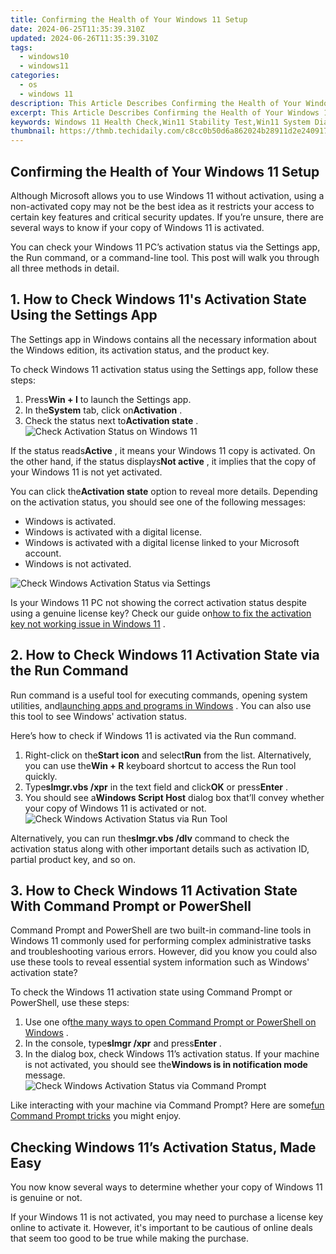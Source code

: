 ```yaml
---
title: Confirming the Health of Your Windows 11 Setup
date: 2024-06-25T11:35:39.310Z
updated: 2024-06-26T11:35:39.310Z
tags:
  - windows10
  - windows11
categories:
  - os
  - windows 11
description: This Article Describes Confirming the Health of Your Windows 11 Setup
excerpt: This Article Describes Confirming the Health of Your Windows 11 Setup
keywords: Windows 11 Health Check,Win11 Stability Test,Win11 System Diagnostics,Windows Update Status,Win11 Security Audit,Win11 Performance Review,OS Compatibility Verification
thumbnail: https://thmb.techidaily.com/c8cc0b50d6a862024b28911d2e2409173d05c3a9fcb60009ede2fce73e839885.jpg
---
```


## Confirming the Health of Your Windows 11 Setup

 Although Microsoft allows you to use Windows 11 without activation, using a non-activated copy may not be the best idea as it restricts your access to certain key features and critical security updates. If you’re unsure, there are several ways to know if your copy of Windows 11 is activated.

 You can check your Windows 11 PC’s activation status via the Settings app, the Run command, or a command-line tool. This post will walk you through all three methods in detail.

## 1\. How to Check Windows 11's Activation State Using the Settings App

 The Settings app in Windows contains all the necessary information about the Windows edition, its activation status, and the product key.

 To check Windows 11 activation status using the Settings app, follow these steps:

1. Press**Win + I** to launch the Settings app.
2. In the**System** tab, click on**Activation** .
3. Check the status next to**Activation state** .  
![Check Activation Status on Windows 11](https://static1.makeuseofimages.com/wordpress/wp-content/uploads/2023/03/check-activation-status-on-windows-11.jpg)

 If the status reads**Active** , it means your Windows 11 copy is activated. On the other hand, if the status displays**Not active** , it implies that the copy of your Windows 11 is not yet activated.

 You can click the**Activation state** option to reveal more details. Depending on the activation status, you should see one of the following messages:

* Windows is activated.
* Windows is activated with a digital license.
* Windows is activated with a digital license linked to your Microsoft account.
* Windows is not activated.

![Check Windows Activation Status via Settings](https://static1.makeuseofimages.com/wordpress/wp-content/uploads/2023/03/check-windows-activation-status-via-settings.jpg)

 Is your Windows 11 PC not showing the correct activation status despite using a genuine license key? Check our guide on[how to fix the activation key not working issue in Windows 11](https://www.makeuseof.com/windows-11-activation-key-not-working/) .

## 2\. How to Check Windows 11 Activation State via the Run Command

 Run command is a useful tool for executing commands, opening system utilities, and[launching apps and programs in Windows](https://www.makeuseof.com/open-apps-programs-windows/) . You can also use this tool to see Windows' activation status.

 Here’s how to check if Windows 11 is activated via the Run command.

1. Right-click on the**Start icon** and select**Run** from the list. Alternatively, you can use the**Win + R** keyboard shortcut to access the Run tool quickly.
2. Type**slmgr.vbs /xpr** in the text field and click**OK** or press**Enter** .
3. You should see a**Windows Script Host** dialog box that’ll convey whether your copy of Windows 11 is activated or not.  
![Check Windows Activation Status via Run Tool](https://static1.makeuseofimages.com/wordpress/wp-content/uploads/2023/03/check-windows-activation-status-via-run-tool.jpg)

 Alternatively, you can run the**slmgr.vbs /dlv** command to check the activation status along with other important details such as activation ID, partial product key, and so on.

## 3\. How to Check Windows 11 Activation State With Command Prompt or PowerShell

 Command Prompt and PowerShell are two built-in command-line tools in Windows 11 commonly used for performing complex administrative tasks and troubleshooting various errors. However, did you know you could also use these tools to reveal essential system information such as Windows' activation state?

 To check the Windows 11 activation state using Command Prompt or PowerShell, use these steps:

1. Use one of[the many ways to open Command Prompt or PowerShell on Windows](https://www.makeuseof.com/windows-open-command-prompt-powershell/) .
2. In the console, type**slmgr /xpr** and press**Enter** .
3. In the dialog box, check Windows 11’s activation status. If your machine is not activated, you should see the**Windows is in notification mode** message.  
![Check Windows Activation Status via Command Prompt](https://static1.makeuseofimages.com/wordpress/wp-content/uploads/2023/03/check-windows-activation-status-via-command-prompt.jpg)

 Like interacting with your machine via Command Prompt? Here are some[fun Command Prompt tricks](https://www.makeuseof.com/command-prompt-fun-things/) you might enjoy.

## Checking Windows 11’s Activation Status, Made Easy

 You now know several ways to determine whether your copy of Windows 11 is genuine or not.

 If your Windows 11 is not activated, you may need to purchase a license key online to activate it. However, it's important to be cautious of online deals that seem too good to be true while making the purchase.


<ins class="adsbygoogle"
     style="display:block"
     data-ad-format="autorelaxed"
     data-ad-client="ca-pub-7571918770474297"
     data-ad-slot="1223367746"></ins>



<ins class="adsbygoogle"
     style="display:block"
     data-ad-client="ca-pub-7571918770474297"
     data-ad-slot="8358498916"
     data-ad-format="auto"
     data-full-width-responsive="true"></ins>


